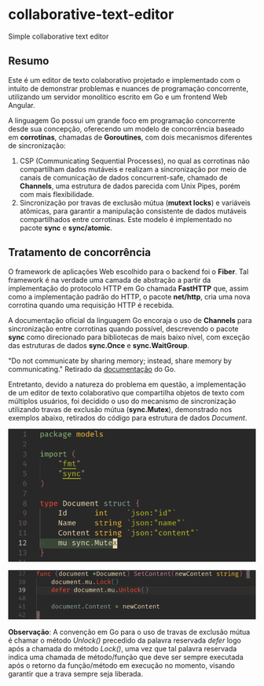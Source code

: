 # collaborative-text-editor
Simple collaborative text editor

## Resumo

Este é um editor de texto colaborativo projetado e implementado com o intuito de demonstrar problemas e nuances de programação concorrente, utilizando um servidor monolítico escrito em Go e um frontend Web Angular.

A linguagem Go possui um grande foco em programação concorrente desde sua concepção, oferecendo um modelo de concorrência baseado em **corrotinas**, chamadas de **Goroutines**, com dois mecanismos diferentes de sincronização:

1. CSP (Communicating Sequential Processes), no qual as corrotinas não compartilham dados mutáveis e realizam a sincronização por meio de canais de comunicação de dados concurrent-safe, chamado de **Channels**, uma estrutura de dados parecida com Unix Pipes, porém com mais flexibilidade.
2. Sincronização por travas de exclusão mútua (**mutext locks**) e variáveis atômicas, para garantir a manipulação consistente de dados mutáveis compartilhados entre corrotinas. Este modelo é implementado no pacote **sync** e **sync/atomic**.

## Tratamento de concorrência

O framework de aplicações Web escolhido para o backend foi o **Fiber**. Tal framework é na verdade uma camada de abstração a partir da implementação do protocolo HTTP em Go chamada **FastHTTP** que, assim como a implementação padrão do HTTP, o pacote **net/http**, cria uma nova corrotina quando uma requisição HTTP é recebida.

A documentação oficial da linguagem Go encoraja o uso de **Channels** para sincronização entre corrotinas quando possível, descrevendo o pacote **sync** como direcionado para bibliotecas de mais baixo nível, com exceção das estruturas de dados **sync.Once** e **sync.WaitGroup**.

"Do not communicate by sharing memory; instead, share memory by communicating."
Retirado da [documentação](https://go.dev/doc/effective_go#concurrency) do Go.

Entretanto, devido a natureza do problema em questão, a implementação de um editor de texto colaborativo que compartilha objetos de texto com múltiplos usuários, foi decidido o uso do mecanismo de sincronização utilizando travas de exclusão mútua (**sync.Mutex**), demonstrado nos exemplos abaixo, retirados do código para estrutura de dados *Document*.

![Exemplo 1 do uso de mutex locks](./docs/img/mutex-1.png "Exemplo 1 do uso de mutex locks")

![Exemplo 2 do uso de mutex locks](./docs/img/mutex-2.png "Exemplo 2 do uso de mutex locks")

**Observação**: A convenção em Go para o uso de travas de exclusão mútua é chamar o método *Unlock()* precedido da palavra reservada *defer* logo após a chamada do método *Lock()*, uma vez que tal palavra reservada indica uma chamada de método/função que deve ser sempre executada após o retorno da função/método em execução no momento, visando garantir que a trava sempre seja liberada.